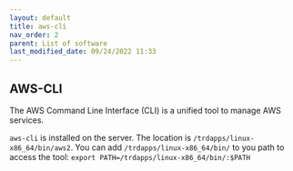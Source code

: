 ```yaml
---
layout: default
title: aws-cli
nav_order: 2
parent: List of software
last_modified_date: 09/24/2022 11:33
---
```


## AWS-CLI

The AWS Command Line Interface (CLI) is a unified tool to manage AWS services.

`aws-cli` is installed on the server.
The location is `/trdapps/linux-x86_64/bin/aws2`.
You can add `/trdapps/linux-x86_64/bin/` to you path to access the tool: `export PATH=/trdapps/linux-x86_64/bin/:$PATH`
